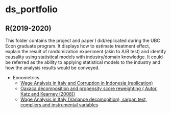 # ds_portfolio
## R(2019-2020) 
 This folder contains the project and paper I did/replicated during the UBC Econ graduate program. It displays how to estimate treatment effect, explain the result of randomization experiment (akin to  A/B test) and identify causality using statistical models with industry/domain knowledge. It could be referred as the ability to applying statistical models to the industry and how the analysis results would be conveyed.
 * Eonometrics
    + [Wage Analysis in Italy and Corruption in Indonesia (replication)](https://github.com/neofreex01/ds_portfolio/blob/main/R(2019-2020)/Econmetrics%20problem%20sets/Wage-analysis-and-labor-economics.md)
    + [Oaxaca decomposition and propensity score reweighting ( Autor, Katz and Kearney (2008))](https://github.com/neofreex01/ds_portfolio/blob/main/R(2019-2020)/Econmetrics%20problem%20sets/Oaxaca-decompostition.md)
    + [Wage Analysis in Italy (Variance decomopition), sargan test, compliers and instrumental variables](https://github.com/neofreex01/ds_portfolio/blob/main/R(2019-2020)/Econmetrics%20problem%20sets/Econ-ps2.md)
